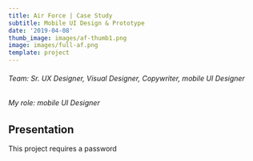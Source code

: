 ```yaml
---
title: Air Force | Case Study
subtitle: Mobile UI Design & Prototype
date: '2019-04-08'
thumb_image: images/af-thumb1.png
image: images/full-af.png
template: project
---
```

###### Team: Sr. UX Designer, Visual Designer, Copywriter, mobile UI Designer
###### My role: mobile UI Designer

## Presentation
This project requires a password